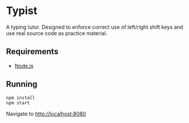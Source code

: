 # Typist

A typing tutor. Designed to enforce correct use of left/right shift keys and use
real source code as practice material.

## Requirements

- [Node.js](https://nodejs.org)

## Running

```
npm install
npm start
```

Navigate to [http://localhost:8080](http://localhost:8080)
